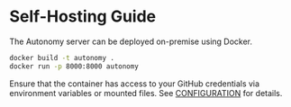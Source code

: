 # Self-Hosting Guide

The Autonomy server can be deployed on-premise using Docker.

```bash
docker build -t autonomy .
docker run -p 8000:8000 autonomy
```

Ensure that the container has access to your GitHub credentials via environment
variables or mounted files. See [CONFIGURATION](CONFIGURATION.md) for details.
